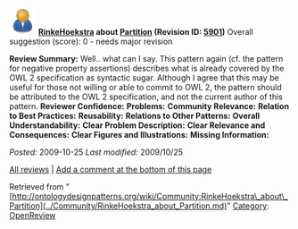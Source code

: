 [![](../images/thumb/a/a6/ODPUser.png/48px-ODPUser.png)](../Image/ODPUser.png.md "ODPUser.png")
__[RinkeHoekstra](../User/RinkeHoekstra.md "User:RinkeHoekstra") about [Partition](../Submissions/Partition.md "Submissions:Partition") (Revision ID: [5901](../Submissions/Partition@oldid=5901.md "http://ontologydesignpatterns.org/wiki/Submissions:Partition?oldid=5901"))__
Overall suggestion (score): 0 - needs major revision




 __Review Summary:__ Well.. what can I say. This pattern again (cf. the pattern for negative property assertions) describes what is already covered by the OWL 2 specification as syntactic sugar. Although I agree that this may be useful for those not willing or able to commit to OWL 2, the pattern should be attributed to the OWL 2 specification, and not the current author of this pattern.
__Reviewer Confidence:__ 
__Problems:__ 
__Community Relevance:__ 
__Relation to Best Practices:__ 
__Reusability:__ 
__Relations to Other Patterns:__ 
__Overall Understandability:__ 
__Clear Problem Description:__ 
__Clear Relevance and Consequences:__ 
__Clear Figures and Illustrations:__ 
__Missing Information:__ 

_Posted:_ 2009-10-25 _Last modified:_ 2009/10/25



[All reviews](../Reviews/Main.md "Reviews:Main") | [Add a comment at the bottom of this page](index.php@title=Odp%253AAdd_comment&target=../Community/RinkeHoekstra_about_Partition.md#New_comment "http://ontologydesignpatterns.org/wiki/index.php?title=Odp:Add_comment&target=Community:RinkeHoekstra_about_Partition#New_comment")


Retrieved from "[http://ontologydesignpatterns.org/wiki/Community:RinkeHoekstra\_about\_Partition](../Community/RinkeHoekstra_about_Partition.md)"
 [Category](http://ontologydesignpatterns.org/wiki/Special:Categories "Special:Categories"): [OpenReview](../Category/OpenReview.md "Category:OpenReview")